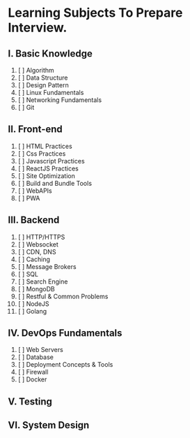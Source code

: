 # Learning Subjects To Prepare Interview.

## I. Basic Knowledge
  1. [ ] Algorithm
  2. [ ] Data Structure
  3. [ ] Design Pattern
  4. [ ] Linux Fundamentals
  5. [ ] Networking Fundamentals
  6. [ ] Git

## II. Front-end
  1. [ ] HTML Practices
  2. [ ] Css Practices
  3. [ ] Javascript Practices
  4. [ ] ReactJS Practices
  5. [ ] Site Optimization
  6. [ ] Build and Bundle Tools
  7. [ ] WebAPIs
  8. [ ] PWA

## III. Backend
 1. [ ] HTTP/HTTPS
 2. [ ] Websocket
 3. [ ] CDN, DNS
 4. [ ] Caching
 5. [ ] Message Brokers
 6. [ ] SQL
 7. [ ] Search Engine
 8. [ ] MongoDB
 9. [ ] Restful & Common Problems
 10. [ ] NodeJS
 11. [ ] Golang

## IV. DevOps Fundamentals
 1. [ ] Web Servers
 2. [ ] Database
 3. [ ] Deployment Concepts & Tools
 4. [ ] Firewall
 5. [ ] Docker

## V. Testing

## VI. System Design
